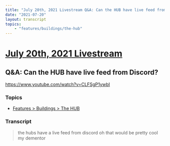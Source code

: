 ```yaml
---
title: "July 20th, 2021 Livestream Q&A: Can the HUB have live feed from Discord?"
date: "2021-07-20"
layout: transcript
topics:
    - "features/buildings/the-hub"
---
```

# [July 20th, 2021 Livestream](../2021-07-20.md)
## Q&A: Can the HUB have live feed from Discord?
https://www.youtube.com/watch?v=CLFSgP1ywbI

### Topics
* [Features > Buildings > The HUB](../topics/features/buildings/the-hub.md)

### Transcript

> the hubs have a live feed from discord oh that would be pretty cool my dementor
